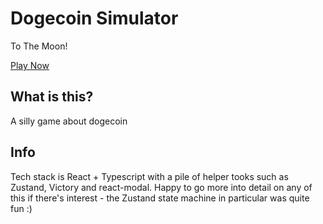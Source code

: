 # Dogecoin Simulator

To The Moon!

[Play Now](https://doge.t3.gg)

## What is this?

A silly game about dogecoin

## Info

Tech stack is React + Typescript with a pile of helper tooks such as Zustand, Victory and react-modal. Happy to go more into detail on any of this if there's interest - the Zustand state machine in particular was quite fun :)
